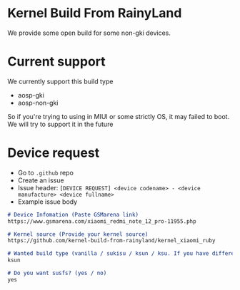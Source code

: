 # Kernel Build From RainyLand
We provide some open build for some non-gki devices.

# Current support
We currently support this build type
- aosp-gki
- aosp-non-gki

So if you're trying to using in MIUI or some strictly OS, it may failed to boot. We will try to support it in the future

# Device request
- Go to `.github` repo
- Create an issue
- Issue header: `[DEVICE REQUEST] <device codename> - <device manufacture> <device fullname>`
- Example issue body
```md
# Device Infomation (Paste GSMarena link)
https://www.gsmarena.com/xiaomi_redmi_note_12_pro-11955.php

# Kernel source (Provide your kernel source)
https://github.com/kernel-build-from-rainyland/kernel_xiaomi_ruby

# Wanted build type (vanilla / sukisu / ksun / ksu. If you have different fork, paste the link here)
ksun

# Do you want susfs? (yes / no)
yes
```
